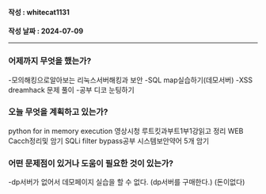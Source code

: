 #### 작성 : whitecat1131
**작성 날짜 : 2024-07-09**

---
### 어제까지 무엇을 했는가?
 -모의해킹으로알아보는 리눅스서버해킹과 보안
 -SQL map실습하기(데모서버)
 -XSS dreamhack 문제 풀이
 -공부 디코 눈팅하기
 
### 오늘 무엇을 계획하고 있는가?
python for in memory execution 영상시청
루트킷과부트1부1강읽고 정리
WEB Cacch정리및 암기
SQLi filter bypass공부
시스템보안약어 5개 암기
### 어떤 문제점이 있거나 도움이 필요한 것이 있는가?
  -dp서버가 없어서 데모페이지 실습을 할 수 없다.
    (dp서버를 구매한다.)
    (돈이없다)